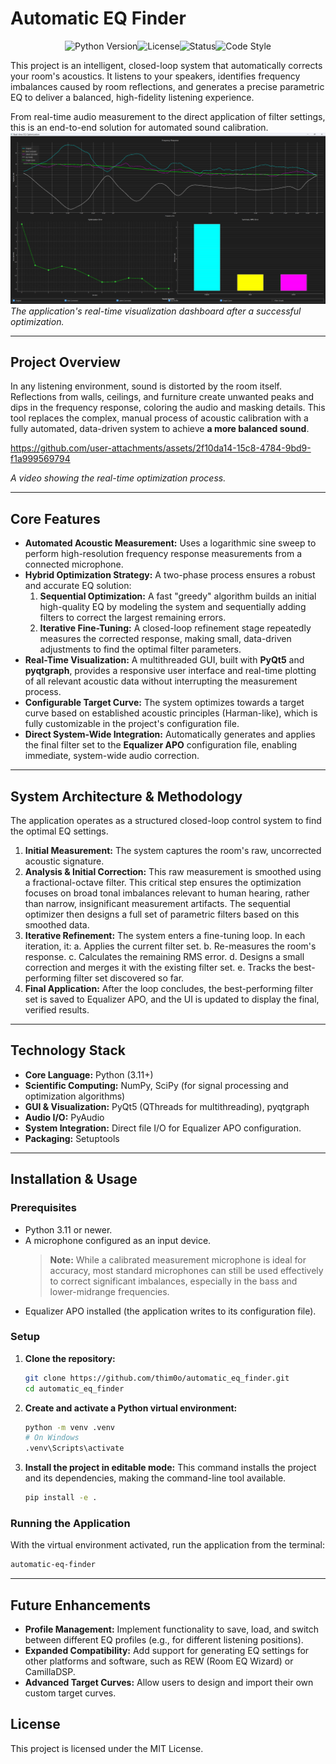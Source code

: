 # Automatic EQ Finder

<div align="center">

![Python Version](https://img.shields.io/badge/python-3.11+-blue.svg)![License](https://img.shields.io/badge/license-MIT-green.svg)![Status](https://img.shields.io/badge/status-active-brightgreen)![Code Style](https://img.shields.io/badge/code%20style-black-000000.svg)

</div>

This project is an intelligent, closed-loop system that automatically corrects your room's acoustics. It listens to your speakers, identifies frequency imbalances caused by room reflections, and generates a precise parametric EQ to deliver a balanced, high-fidelity listening experience.

From real-time audio measurement to the direct application of filter settings, this is an end-to-end solution for automated sound calibration.
![Application Screenshot](Screenshot%202025-09-13%20211513.png)
*The application's real-time visualization dashboard after a successful optimization.*

---

## Project Overview

In any listening environment, sound is distorted by the room itself. Reflections from walls, ceilings, and furniture create unwanted peaks and dips in the frequency response, coloring the audio and masking details. This tool replaces the complex, manual process of acoustic calibration with a fully automated, data-driven system to achieve **a more balanced sound**.



https://github.com/user-attachments/assets/2f10da14-15c8-4784-9bd9-f1a999569794

*A video showing the real-time optimization process.*




---

## Core Features

*   **Automated Acoustic Measurement:** Uses a logarithmic sine sweep to perform high-resolution frequency response measurements from a connected microphone.
*   **Hybrid Optimization Strategy:** A two-phase process ensures a robust and accurate EQ solution:
    1.  **Sequential Optimization:** A fast "greedy" algorithm builds an initial high-quality EQ by modeling the system and sequentially adding filters to correct the largest remaining errors.
    2.  **Iterative Fine-Tuning:** A closed-loop refinement stage repeatedly measures the corrected response, making small, data-driven adjustments to find the optimal filter parameters.
*   **Real-Time Visualization:** A multithreaded GUI, built with **PyQt5** and **pyqtgraph**, provides a responsive user interface and real-time plotting of all relevant acoustic data without interrupting the measurement process.
*   **Configurable Target Curve:** The system optimizes towards a target curve based on established acoustic principles (Harman-like), which is fully customizable in the project's configuration file.
*   **Direct System-Wide Integration:** Automatically generates and applies the final filter set to the **Equalizer APO** configuration file, enabling immediate, system-wide audio correction.

---

## System Architecture & Methodology

The application operates as a structured closed-loop control system to find the optimal EQ settings.

1.  **Initial Measurement:** The system captures the room's raw, uncorrected acoustic signature.
2.  **Analysis & Initial Correction:** This raw measurement is smoothed using a fractional-octave filter. This critical step ensures the optimization focuses on broad tonal imbalances relevant to human hearing, rather than narrow, insignificant measurement artifacts. The sequential optimizer then designs a full set of parametric filters based on this smoothed data.
3.  **Iterative Refinement:** The system enters a fine-tuning loop. In each iteration, it:
    a. Applies the current filter set.
    b. Re-measures the room's response.
    c. Calculates the remaining RMS error.
    d. Designs a small correction and merges it with the existing filter set.
    e. Tracks the best-performing filter set discovered so far.
4.  **Final Application:** After the loop concludes, the best-performing filter set is saved to Equalizer APO, and the UI is updated to display the final, verified results.

---

## Technology Stack

*   **Core Language:** Python (3.11+)
*   **Scientific Computing:** NumPy, SciPy (for signal processing and optimization algorithms)
*   **GUI & Visualization:** PyQt5 (QThreads for multithreading), pyqtgraph
*   **Audio I/O:** PyAudio
*   **System Integration:** Direct file I/O for Equalizer APO configuration.
*   **Packaging:** Setuptools

---

## Installation & Usage

### Prerequisites
*   Python 3.11 or newer.
*   A microphone configured as an input device.
    > **Note:** While a calibrated measurement microphone is ideal for accuracy, most standard microphones can still be used effectively to correct significant imbalances, especially in the bass and lower-midrange frequencies.
*   Equalizer APO installed (the application writes to its configuration file).

### Setup

1.  **Clone the repository:**
    ```bash
    git clone https://github.com/thim0o/automatic_eq_finder.git
    cd automatic_eq_finder
    ```

2.  **Create and activate a Python virtual environment:**
    ```bash
    python -m venv .venv
    # On Windows
    .venv\Scripts\activate
    ```

3.  **Install the project in editable mode:**
    This command installs the project and its dependencies, making the command-line tool available.
    ```bash
    pip install -e .
    ```

### Running the Application

With the virtual environment activated, run the application from the terminal:
```bash
automatic-eq-finder
```

---
## Future Enhancements
*   **Profile Management:** Implement functionality to save, load, and switch between different EQ profiles (e.g., for different listening positions).
*   **Expanded Compatibility:** Add support for generating EQ settings for other platforms and software, such as REW (Room EQ Wizard) or CamillaDSP.
*   **Advanced Target Curves:** Allow users to design and import their own custom target curves.

## License
This project is licensed under the MIT License.